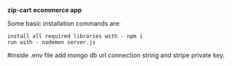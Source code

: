 **zip-cart**
**ecommerce app**

Some basic installation commands are:
```
install all required libraries with - npm i
run with - nodemon server.js
```

#inside .env file add mongo db url connection string and stripe private key.
